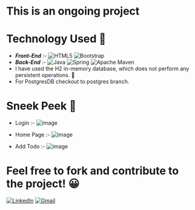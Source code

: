 # This is an ongoing project

# Technology Used 🤖
- ***Front-End*** :- ![HTML5](https://img.shields.io/badge/html5-%23E34F26.svg?style=for-the-badge&logo=html5&logoColor=white) ![Bootstrap](https://img.shields.io/badge/bootstrap-%238511FA.svg?style=for-the-badge&logo=bootstrap&logoColor=white)  
- ***Back-End*** :- ![Java](https://img.shields.io/badge/java-%23ED8B00.svg?style=for-the-badge&logo=openjdk&logoColor=white) ![Spring](https://img.shields.io/badge/spring-%236DB33F.svg?style=for-the-badge&logo=spring&logoColor=white) ![Apache Maven](https://img.shields.io/badge/Apache%20Maven-C71A36?style=for-the-badge&logo=Apache%20Maven&logoColor=white)
- I have used the H2 in-memory database, which does not perform any persistent operations. 📃
- For PostgresDB checkout to postgres branch.
# Sneek Peek 👀
- Login :-
  ![image](https://github.com/Hardik7269/todo-spring-boot/assets/115152437/b7f8f8a7-e015-4118-820e-785e60d6582b)

- Home Page :-
    ![image](https://github.com/Hardik7269/todo-spring-boot/assets/115152437/ce387078-bd82-466c-a7f8-e83005b5ed7e)
  
- Add Todo :-
    ![image](https://github.com/Hardik7269/todo-spring-boot/assets/115152437/593c679c-5069-41b5-afa0-e534ef8c6b57)

# Feel free to fork and contribute to the project! 😀
  [![LinkedIn](https://img.shields.io/badge/LinkedIn-0077B5?style=for-the-badge&logo=linkedin&logoColor=white)](https://linkedin.com/in/hardik-limbachiya) 
  [![Gmail](https://img.shields.io/badge/Gmail-D14836?style=for-the-badge&logo=gmail&logoColor=white)](hardiklimbachiya9898@gmail.com)


